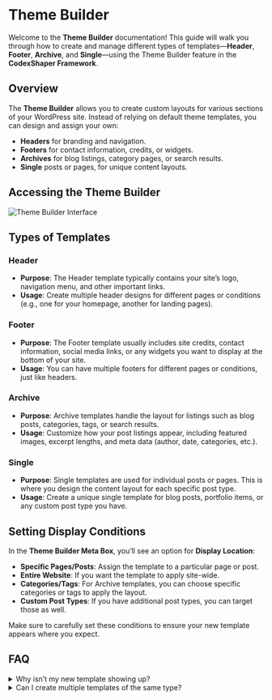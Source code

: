# Theme Builder

Welcome to the **Theme Builder** documentation! This guide will walk you through how to create and manage different types of templates—**Header**, **Footer**, **Archive**, and **Single**—using the Theme Builder feature in the **CodexShaper Framework**.

## Overview

The **Theme Builder** allows you to create custom layouts for various sections of your WordPress site. Instead of relying on default theme templates, you can design and assign your own:

- **Headers** for branding and navigation.
- **Footers** for contact information, credits, or widgets.
- **Archives** for blog listings, category pages, or search results.
- **Single** posts or pages, for unique content layouts.

## Accessing the Theme Builder

<p class="cxf--img-wrapper">
    <img src="/assets/framework/images/theme-builder.png" alt="Theme Builder Interface">
</p>

## Types of Templates

### Header
- **Purpose**: The Header template typically contains your site’s logo, navigation menu, and other important links.
- **Usage**: Create multiple header designs for different pages or conditions (e.g., one for your homepage, another for landing pages).

### Footer
- **Purpose**: The Footer template usually includes site credits, contact information, social media links, or any widgets you want to display at the bottom of your site.
- **Usage**: You can have multiple footers for different pages or conditions, just like headers.

### Archive
- **Purpose**: Archive templates handle the layout for listings such as blog posts, categories, tags, or search results.
- **Usage**: Customize how your post listings appear, including featured images, excerpt lengths, and meta data (author, date, categories, etc.).

### Single
- **Purpose**: Single templates are used for individual posts or pages. This is where you design the content layout for each specific post type.
- **Usage**: Create a unique single template for blog posts, portfolio items, or any custom post type you have.

## Setting Display Conditions

In the **Theme Builder Meta Box**, you’ll see an option for **Display Location**:

- **Specific Pages/Posts**: Assign the template to a particular page or post.
- **Entire Website**: If you want the template to apply site-wide.
- **Categories/Tags**: For Archive templates, you can choose specific categories or tags to apply the layout.
- **Custom Post Types**: If you have additional post types, you can target those as well.

Make sure to carefully set these conditions to ensure your new template appears where you expect.

## FAQ

<details>
<summary>Why isn’t my new template showing up?</summary>
Check your display conditions. Make sure you’ve assigned the template to the correct pages or post types.
</details>
<details>
<summary>Can I create multiple templates of the same type?</summary>
Yes! You can create multiple headers, footers, or other template types. Use display conditions to control which template appears where.
</details>